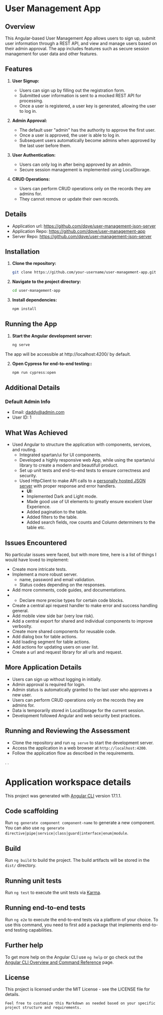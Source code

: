 # User Management App

## Overview

This Angular-based User Management App allows users to sign up, submit user information through a REST API, and view and manage users based on their admin approval. The app includes features such as secure session management for user data and other features.

## Features

1. **User Signup:**
   - Users can sign up by filling out the registration form.
   - Submitted user information is sent to a mocked REST API for processing.
   - Once a user is registered, a user key is generated, allowing the user to log in.

2. **Admin Approval:**
   - The default user "admin" has the authority to approve the first user.
   - Once a user is approved, the user is able to log in.
   - Subsequent users automatically become admins when approved by the last user before them.

3. **User Authentication:**
   - Users can only log in after being approved by an admin.
   - Secure session management is implemented using LocalStorage.

4. **CRUD Operations:**
   - Users can perform CRUD operations only on the records they are admins for.
   - They cannot remove or update their own records.

## Details


- Application url: https://github.com/dqve/user-management-json-server
- Application Repo: https://github.com/dqve/user-management-app
- Server Repo: https://github.com/dqve/user-management-json-server

## Installation

1. **Clone the repository:**

   ```bash
   git clone https://github.com/your-username/user-management-app.git
2. **Navigate to the project directory:**

   ```bash
   cd user-management-app
3. **Install dependencies:**

   ```bash
   npm install
## Running the App

1. **Start the Angular development server:**

   ```bash
   ng serve
The app will be accessible at http://localhost:4200/ by default.

2. **Open Cypress for end-to-end testing::**

   ```bash
   npm run cypress:open
## Additional Details


### Default Admin Info
- Email: daddy@admin.com
- User ID: 1



## What Was Achieved
- Used Angular to structure the application with components, services, and routing.
   - Integrated spartan/ui for UI components.
   - Developed a highly responsive web App, while using the spartan/ui library to create a modern and beautifull product.
   - Set up unit tests and end-to-end tests to ensure correctness and security.
   - Used HttpClient to make API calls to a [personally hosted JSON server](https://user-management-json-server-two.vercel.app/) with proper response and error handlers.
     - **UI:**
     - Implemented Dark and Light mode.
     - Made good use of UI elements to greatly ensure excelent User Experience.
     - Added pagination to the table.
     - Added filters to the table.
     - Added search fields, row counts and Column determiners to the table etc.


## Issues Encountered
No particular issues were faced, but with more time, here is a list of things I would have loved to implement:

- Create more intricate tests.
- Implement a more robust server.
  - name, password and email validation.
  - Status codes depending on the responses.
- Add more comments, code guides, and documentations.
- - Declare more precise types for certain code blocks.
- Create a central api request handler to make error and success handling general.
- Add mobile view side bar (very low risk).
- Add a central export for shared and individual components to improve verbosity.
- Create more shared components for reusable code.
- Add dialog box for table actions.
- Add loading segment for table actions.
- Add actions for updating users on user list.
- Create a url and request library for all urls and request.

## More Application Details
- Users can sign up without logging in initially.
- Admin approval is required for login.
- Admin status is automatically granted to the last user who approves a new user.
- Users can perform CRUD operations only on the records they are admins for.
- Data is temporarily stored in LocalStorage for the current session.
- Development followed Angular and web security best practices.

## Running and Reviewing the Assessment
- Clone the repository and run `ng serve` to start the development server.
- Access the application in a web browser at `http://localhost:4200`.
- Follow the application flow as described in the requirements.

.
.

# Application workspace details


This project was generated with [Angular CLI](https://github.com/angular/angular-cli) version 17.1.1.

## Code scaffolding

Run `ng generate component component-name` to generate a new component. You can also use `ng generate directive|pipe|service|class|guard|interface|enum|module`.

## Build

Run `ng build` to build the project. The build artifacts will be stored in the `dist/` directory.

## Running unit tests

Run `ng test` to execute the unit tests via [Karma](https://karma-runner.github.io).

## Running end-to-end tests

Run `ng e2e` to execute the end-to-end tests via a platform of your choice. To use this command, you need to first add a package that implements end-to-end testing capabilities.

## Further help

To get more help on the Angular CLI use `ng help` or go check out the [Angular CLI Overview and Command Reference](https://angular.io/cli) page.

## License
This project is licensed under the MIT License - see the LICENSE file for details.

`Feel free to customize this Markdown as needed based on your specific project structure and requirements.`
